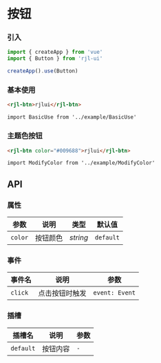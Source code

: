 # 按钮

### 引入

```js
import { createApp } from 'vue'
import { Button } from 'rjl-ui'

createApp().use(Button)
```

### 基本使用
```html
<rjl-btn>rjlui</rjl-btn>
```

```vue
import BasicUse from '../example/BasicUse'
```

### 主题色按钮
```html
<rjl-btn color="#009688">rjlui</rjl-btn>
```

```vue
import ModifyColor from '../example/ModifyColor'
```

## API

### 属性

| 参数 | 说明 | 类型 | 默认值 | 
| --- | --- | --- | --- | 
| `color` | 按钮颜色 | _string_ | `default` |

### 事件

| 事件名 | 说明 | 参数 |
| --- | --- | --- |
| `click` | 点击按钮时触发 | `event: Event` |

### 插槽

| 插槽名 | 说明 | 参数 |
| --- | --- | --- |
| `default` | 按钮内容 | `-` |